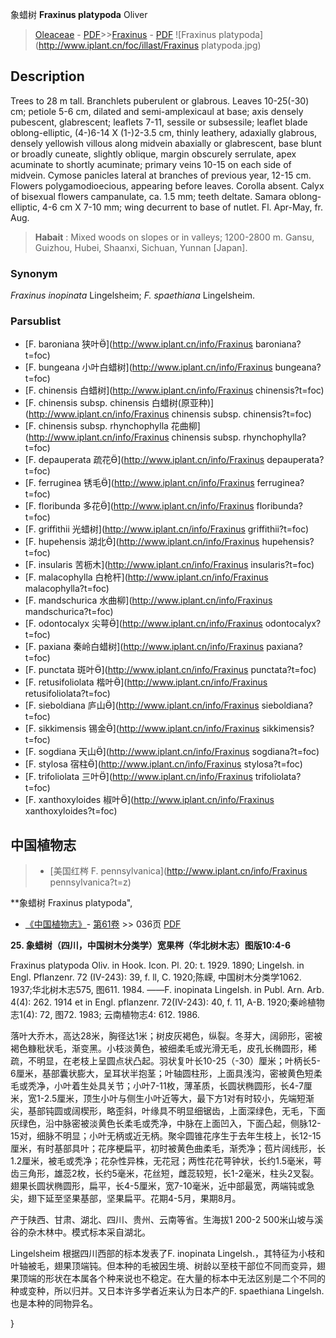 象蜡树 **Fraxinus platypoda** Oliver

> [Oleaceae](http://www.iplant.cn/info/Oleaceae?t=foc) - [PDF](http://www.iplant.cn/foc/pdf/Oleaceae.pdf)>>[Fraxinus](http://www.iplant.cn/info/Fraxinus?t=foc) - [PDF](http://www.iplant.cn/foc/pdf/Fraxinus.pdf)
![Fraxinus platypoda](http://www.iplant.cn/foc/illast/Fraxinus platypoda.jpg)

## Description

Trees to 28 m tall. Branchlets puberulent or glabrous. Leaves 10-25(-30) cm; petiole 5-6 cm, dilated and semi-amplexicaul at base; axis densely  pubescent, glabrescent; leaflets 7-11, sessile or subsessile; leaflet blade oblong-elliptic, (4-)6-14 X (1-)2-3.5 cm, thinly leathery, adaxially glabrous, densely yellowish villous along midvein abaxially or glabrescent, base blunt or broadly cuneate, slightly oblique, margin obscurely serrulate, apex acuminate to shortly acuminate; primary veins 10-15 on each side of midvein. Cymose panicles lateral at branches of previous year, 12-15 cm. Flowers polygamodioecious, appearing before leaves. Corolla absent. Calyx of bisexual flowers campanulate, ca. 1.5 mm; teeth deltate. Samara oblong-elliptic, 4-6 cm X 7-10 mm; wing decurrent to base of nutlet. Fl. Apr-May, fr. Aug.


> **Habait** : 
> Mixed woods on slopes or in valleys; 1200-2800 m. Gansu, Guizhou, Hubei, Shaanxi, Sichuan, Yunnan [Japan].

### Synonym
*Fraxinus inopinata* Lingelsheim; *F. spaethiana* Lingelsheim.

### Parsublist

* [F.  baroniana  狭叶](http://www.iplant.cn/info/Fraxinus baroniana?t=foc)
* [F.  bungeana  小叶白蜡树](http://www.iplant.cn/info/Fraxinus bungeana?t=foc)
* [F.  chinensis  白蜡树](http://www.iplant.cn/info/Fraxinus chinensis?t=foc)
* [F.  chinensis subsp. chinensis  白蜡树(原亚种)](http://www.iplant.cn/info/Fraxinus chinensis subsp. chinensis?t=foc)
* [F.  chinensis subsp. rhynchophylla  花曲柳](http://www.iplant.cn/info/Fraxinus chinensis subsp. rhynchophylla?t=foc)
* [F.  depauperata  疏花](http://www.iplant.cn/info/Fraxinus depauperata?t=foc)
* [F.  ferruginea  锈毛](http://www.iplant.cn/info/Fraxinus ferruginea?t=foc)
* [F.  floribunda  多花](http://www.iplant.cn/info/Fraxinus floribunda?t=foc)
* [F.  griffithii  光蜡树](http://www.iplant.cn/info/Fraxinus griffithii?t=foc)
* [F.  hupehensis  湖北](http://www.iplant.cn/info/Fraxinus hupehensis?t=foc)
* [F.  insularis  苦枥木](http://www.iplant.cn/info/Fraxinus insularis?t=foc)
* [F.  malacophylla  白枪杆](http://www.iplant.cn/info/Fraxinus malacophylla?t=foc)
* [F.  mandschurica  水曲柳](http://www.iplant.cn/info/Fraxinus mandschurica?t=foc)
* [F.  odontocalyx  尖萼](http://www.iplant.cn/info/Fraxinus odontocalyx?t=foc)
* [F.  paxiana  秦岭白蜡树](http://www.iplant.cn/info/Fraxinus paxiana?t=foc)
* [F.  punctata  斑叶](http://www.iplant.cn/info/Fraxinus punctata?t=foc)
* [F.  retusifoliolata  楷叶](http://www.iplant.cn/info/Fraxinus retusifoliolata?t=foc)
* [F.  sieboldiana  庐山](http://www.iplant.cn/info/Fraxinus sieboldiana?t=foc)
* [F.  sikkimensis  锡金](http://www.iplant.cn/info/Fraxinus sikkimensis?t=foc)
* [F.  sogdiana  天山](http://www.iplant.cn/info/Fraxinus sogdiana?t=foc)
* [F.  stylosa  宿柱](http://www.iplant.cn/info/Fraxinus stylosa?t=foc)
* [F.  trifoliolata  三叶](http://www.iplant.cn/info/Fraxinus trifoliolata?t=foc)
* [F.  xanthoxyloides  椒叶](http://www.iplant.cn/info/Fraxinus xanthoxyloides?t=foc)

## 中国植物志

> * [美国红梣  F.  pennsylvanica](http://www.iplant.cn/info/Fraxinus pennsylvanica?t=z)


**象蜡树 Fraxinus platypoda",

* [《中国植物志》](http://www.iplant.cn/frps)- [第61卷](http://www.iplant.cn/frps/vol/61) >> 036页 [PDF](http://www.iplant.cn/frps/pdf/61/036.PDF)


**25. 象蜡树（四川，中国树木分类学）宽果梣（华北树木志）图版10:4-6**

Fraxinus platypoda Oliv. in Hook. Icon. Pl. 20: t. 1929. 1890; Lingelsh. in Engl. Pflanzenr. 72 (IV-243): 39, f. ll, C. 1920;陈嵘, 中国树木分类学1062. 1937;华北树木志575, 图611. 1984. ——F. inopinata Lingelsh. in Publ. Arn. Arb. 4(4): 262. 1914 et in Engl. pflanzenr. 72(IV-243): 40, f. 11, A-B. 1920;秦岭植物志1(4): 72, 图72. 1983; 云南植物志4: 612. 1986.

落叶大乔木，高达28米，胸径达1米；树皮灰褐色，纵裂。冬芽大，阔卵形，密被褐色糠秕状毛，渐变黑。小枝淡黄色，被细柔毛或光滑无毛，皮孔长椭圆形，稀疏，不明显，在老枝上呈圆点状凸起。羽状复叶长10-25（-30）厘米；叶柄长5-6厘米，基部囊状膨大，呈耳状半抱茎；叶轴圆柱形，上面具浅沟，密被黄色短柔毛或秃净，小叶着生处具关节；小叶7-11枚，薄革质，长圆状椭圆形，长4-7厘米，宽1-2.5厘米，顶生小叶与侧生小叶近等大，最下方1对有时较小，先端短渐尖，基部钝圆或阔楔形，略歪斜，叶缘具不明显细锯齿，上面深绿色，无毛，下面灰绿色，沿中脉密被淡黄色长柔毛或秃净，中脉在上面凹入，下面凸起，侧脉12-15对，细脉不明显；小叶无柄或近无柄。聚伞圆锥花序生于去年生枝上，长12-15厘米，有时基部具叶；花序梗扁平，初时被黄色曲柔毛，渐秃净；苞片阔线形，长1.2厘米，被毛或秃净；花杂性异株，无花冠；两性花花萼钟状，长约1.5毫米，萼齿三角形，雄蕊2枚，长约5毫米，花丝短，雌蕊较短，长1-2毫米，柱头2叉裂。翅果长圆状椭圆形，扁平，长4-5厘米，宽7-10毫米，近中部最宽，两端钝或急尖，翅下延至坚果基部，坚果扁平。花期4-5月，果期8月。

产于陕西、甘肃、湖北、四川、贵州、云南等省。生海拔1 200-2 500米山坡与溪谷的杂木林中。模式标本采自湖北。

Lingelsheim 根据四川西部的标本发表了F. inopinata Lingelsh.，其特征为小枝和叶轴被毛，翅果顶端钝。但本种的毛被因生境、树龄以至枝干部位不同而变异，翅果顶端的形状在本属各个种来说也不稳定。在大量的标本中无法区别是二个不同的种或变种，所以归并。又日本许多学者近来认为日本产的F. spaethiana Lingelsh. 也是本种的同物异名。

}